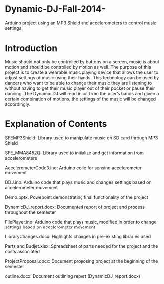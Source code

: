 # Dynamic-DJ-Fall-2014-
Arduino project using an MP3 Shield and accelerometers to control music settings.

# Introduction
Music should not only be controlled by buttons on a screen, music is about motion and should be controlled by motion as well. The purpose of this project is to create a wearable music playing device that allows the user to adjust settings of music using their hands. This technology can be used by dancers who want to be able to change their music they are listening to without having to get their music player out of their pocket or pause their dancing. The Dynamic DJ will read input from the user’s hands and given a certain combination of motions, the settings of the music will be changed accordingly.

# Explanation of Contents
SFEMP3Shield: Library used to manipulate music on SD card through MP3 Shield

SFE_MMA8452Q: Library used to initialize and get information from accelerometers

AccelerometerCode3.ino: Arduino code for sensing accelerometer movement

DDJ.ino: Arduino code that plays music and changes settings based on accelerometer movement

Demo.pptx: Powepoint demonstrating final functionality of the project

DynamicDJ_report.docx: Documented report of project and process throughout the semester

FilePlayer.ino: Arduino code that plays music, modified in order to change settings based on accelerometer movement

LibraryChanges.docx: Highlights changes in pre-existing libraries used

Parts and Budjet.xlsx: Spreadsheet of parts needed for the project and the costs associated

ProjectProposal.docx: Document proposing project at the beginning of the semester

outline.docx: Document outlining report (DynamicDJ_report.docx)
